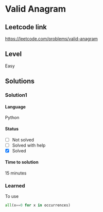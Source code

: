 # Valid Anagram

## Leetcode link
https://leetcode.com/problems/valid-anagram

## Level 
Easy


## Solutions

### Solution1

#### Language
Python

#### Status
- [ ] Not solved
- [ ] Solved with help
- [x] Solved

#### Time to solution
15 minutes

### Learned
To use 
```python
all(x==0 for x in occurrences)
```


